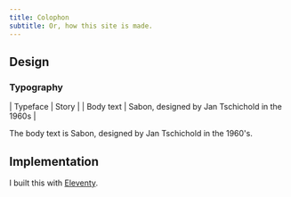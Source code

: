 ```yaml
---
title: Colophon
subtitle: Or, how this site is made.
---
```


## Design

### Typography

| Typeface | Story |
| Body text | Sabon, designed by Jan Tschichold in the 1960s |

The body text is Sabon, designed by Jan Tschichold in the 1960's.

## Implementation

I built this with [Eleventy](https://www.11ty.io).